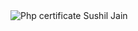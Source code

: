 <img src="https://github.com/sushiljain1989.github.io/TestDome certificate for Sushil Jain.jpg" alt="Php certificate Sushil Jain" />
